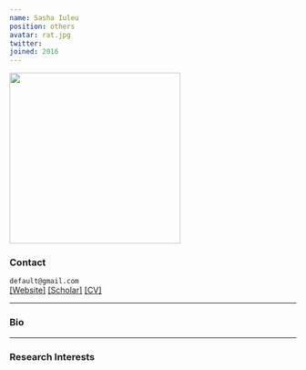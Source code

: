 ```yaml
---
name: Sasha Iuleu
position: others
avatar: rat.jpg
twitter:
joined: 2016
---
```


<img width="300" src="{{site.baseurl}}/images/people/{{page.avatar}}" data-action="zoom">

### Contact

<i class="fa fa-envelope-o"></i>  `default@gmail.com`<br>
<i class="fa fa-external-link"></i>
[[Website]](google.com)
[[Scholar]](https://scholar.google.com/)
[[CV]](https://www.dropbox.com/)

<hr>

### Bio


<hr>

### Research Interests

